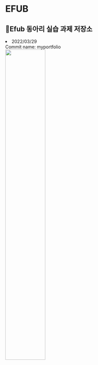 # EFUB
## 👦Efub 동아리 실습 과제 저장소
<p align= center>
<li>2022/03/29<br> Commit name: myportfolio</li>
  <img src="https://user-images.githubusercontent.com/80975932/160634792-b2bcfa2a-ec97-431d-9f96-1859604cdf91.PNG" width=50% height= 50%>
</p>
